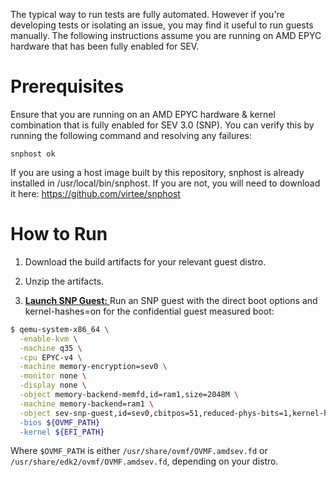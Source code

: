 The typical way to run tests are fully automated. However if you're developing tests or isolating an issue, you may find it useful to run guests manually. The following instructions assume you are running on AMD EPYC hardware that has been fully enabled for SEV.

# Prerequisites

Ensure that you are running on an AMD EPYC hardware & kernel combination that is fully enabled for SEV 3.0 (SNP). You can verify this by running the following command and resolving any failures:

```
snphost ok
```

If you are using a host image built by this repository, snphost is already installed in /usr/local/bin/snphost. If you are not, you will need to download it here: https://github.com/virtee/snphost

# How to Run

1. Download the build artifacts for your relevant guest distro.

2. Unzip the artifacts.

3. <ins>**Launch SNP Guest:** </ins>   Run an SNP guest with the direct boot options and kernel-hashes=on for the confidential guest measured boot:

```sh
$ qemu-system-x86_64 \
  -enable-kvm \
  -machine q35 \
  -cpu EPYC-v4 \
  -machine memory-encryption=sev0 \
  -monitor none \
  -display none \
  -object memory-backend-memfd,id=ram1,size=2048M \
  -machine memory-backend=ram1 \
  -object sev-snp-guest,id=sev0,cbitpos=51,reduced-phys-bits=1,kernel-hashes=on" \
  -bios ${OVMF_PATH} 
  -kernel ${EFI_PATH}
```

Where `$OVMF_PATH` is either `/usr/share/ovmf/OVMF.amdsev.fd` or `/usr/share/edk2/ovmf/OVMF.amdsev.fd`, depending on your distro.

